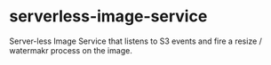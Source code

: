 # serverless-image-service
Server-less  Image Service that listens to S3 events and fire a resize / watermakr process on the image.
